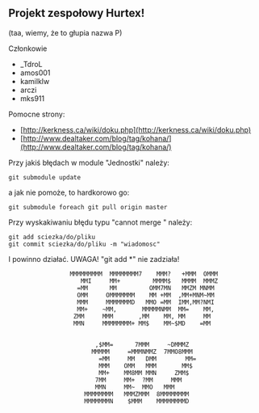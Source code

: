 Projekt zespołowy Hurtex!
-----------------------------
(taa, wiemy, że to głupia nazwa  P)

Członkowie 

- _TdroL
- amos001
- kamilklw
- arczi 
- mks911


Pomocne strony:

- [http://kerkness.ca/wiki/doku.php](http://kerkness.ca/wiki/doku.php)
- [http://www.dealtaker.com/blog/tag/kohana/](http://www.dealtaker.com/blog/tag/kohana/)

Przy jakiś błędach w module "Jednostki" należy:

	git submodule update

a jak nie pomoże, to hardkorowo go:

	git submodule foreach git pull origin master

Przy wyskakiwaniu błędu typu "cannot merge <plik>" należy:

	git add sciezka/do/pliku
	git commit sciezka/do/pliku -m "wiadomosc"

I powinno działać. UWAGA! "git add *" nie zadziała!


                     MMMMMMMMM  MMMMMMMM7    MMM?   +MMM  OMMM
                        MMI     MM+         MMMM$   MMMM  MMMZ
                       =MM      MM         OMM7MN   MMZM MNMM
                       OMM     OMMMMMMM    MM +MM  ,MM+MNM~MM
                       MMM     MMMMMMMD   MMO =MM  IMM,MM?NMI
                       MM+    ~MM,       MMMMMNMM  MM=    MM,
                      ZMM     MMM       ,MM    MM, MM     MM
                      MMN     MMMMMMMM+ MM$    MM~$MD    =MM


                            ,$MM=      7MMM     ~DMMMZ
                           MMMMM     =MMMNMMZ  7MMO8MMM
                             =MM     MM   DMM        MM=
                             MMM    OMM   MMM       MM$
                             MM+    MM8MM MMN     ZMM$
                            7MM     MM+  ?MM     MMM
                            MMN     MM~  MMO   MMM
                         MMMMMMMM   MMMZMMM  8MMMMMMMM
                         MMMMMMMN    $MMM    MMMMMMMMD






